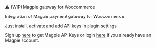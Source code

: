 ⚠ (WIP) Magpie gateway for Woocommerce

Integration of Magpie payment gateway for Woocommerce

Just install, activate and add API keys in plugin settings

Sign up [here](https://dashboard.magpie.im/signup) to get Magpie API Keys or login [here](https://dashboard.magpie.im/) if you already have an Magpie account.
